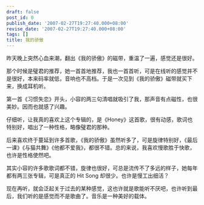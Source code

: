 ```yaml
---
draft: false
post_id: 0
publish_date: '2007-02-27T19:27:40.000+08:00'
revise_date: '2007-02-27T19:27:40.000+08:00'
tags: []
title: 我的骄傲
---
```


昨天晚上突然心血来潮，翻出《我的骄傲》的磁带，重温了一遍，感觉还是很好。

那个时候是璧君的推荐，她一首首地推荐，我也一首首听，可是在线听的感觉并不是很好，本来码率就低，音响也不高档。于是一次见到《我的骄傲》磁带就买下来，换成耳机听。

第一首《习惯失恋》开头，小容的两三句清唱就吸引了我，那声音有点磁性，也很美妙。因而也就感了兴趣。

仔细听，让我真的喜欢上这个专辑的，是《Honey》这首歌，很有动感，歌词也特别好，唱出了一种性格，略像璧君的那种。

后来喜欢终于蔓延到许多首歌，《我的骄傲》虽然听多了，可是旋律特别好，《最后一课》《与猫共舞》《他都不爱我》，都很不错。总的来说，我喜欢慢歌胜于快歌，也许是性格使然吧。

其实小容的许多歌歌词都不错，旋律也很好，可总是流传不了多远的样子，她每年都有两三张专辑，可是真正的 Hit Song 却很少。也许是慢工出细活？

现在再听，就会泛起关于过去的某种感觉，这也许就是歌能听不厌吧，也许听到最后，我们听的是感觉而不是歌曲了。音乐是一种美好的载体。
